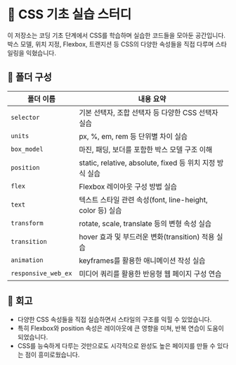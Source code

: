 # 🎨 CSS 기초 실습 스터디

이 저장소는 코딩 기초 단계에서 CSS를 학습하며 실습한 코드들을 모아둔 공간입니다.  
박스 모델, 위치 지정, Flexbox, 트랜지션 등 CSS의 다양한 속성들을 직접 다루며 스타일링을 익혔습니다.

## 🧱 폴더 구성

| 폴더 이름           | 내용 요약 |
|--------------------|----------|
| `selector`          | 기본 선택자, 조합 선택자 등 다양한 CSS 선택자 실습 |
| `units`             | px, %, em, rem 등 단위별 차이 실습 |
| `box_model`         | 마진, 패딩, 보더를 포함한 박스 모델 구조 이해 |
| `position`          | static, relative, absolute, fixed 등 위치 지정 방식 실습 |
| `flex`              | Flexbox 레이아웃 구성 방법 실습 |
| `text`              | 텍스트 스타일 관련 속성(font, line-height, color 등) 실습 |
| `transform`         | rotate, scale, translate 등의 변형 속성 실습 |
| `transition`        | hover 효과 및 부드러운 변화(transition) 적용 실습 |
| `animation`         | keyframes를 활용한 애니메이션 작성 실습 |
| `responsive_web_ex` | 미디어 쿼리를 활용한 반응형 웹 페이지 구성 연습 |

## 💬 회고
- 다양한 CSS 속성들을 직접 실습하면서 스타일의 구조를 익힐 수 있었습니다.
- 특히 Flexbox와 position 속성은 레이아웃에 큰 영향을 미쳐, 반복 연습이 도움이 되었습니다.
- CSS를 능숙하게 다루는 것만으로도 시각적으로 완성도 높은 페이지를 만들 수 있다는 점이 흥미로웠습니다.
